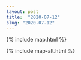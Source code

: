 ```yaml
---
layout: post
title:  "2020-07-12"
slug: "2020-07-12"
---
```

{% include map.html %}

{% include map-alt.html %}
